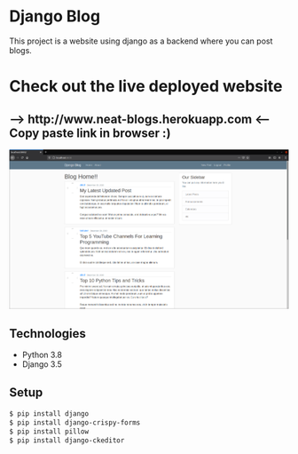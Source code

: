 # Django Blog

This project is a website using django as a backend where you can post
blogs.


<h1> Check out the live deployed website  </h1>
<h2> --> http://www.neat-blogs.herokuapp.com <-- Copy paste link in browser :) </h2>



![Home Page](./screenshots/home.png)

## Technologies
* Python 3.8
* Django 3.5

## Setup
```
$ pip install django
$ pip install django-crispy-forms
$ pip install pillow
$ pip install django-ckeditor
```
